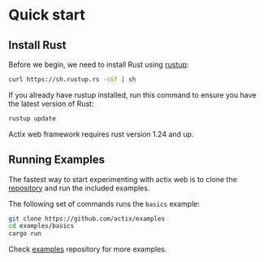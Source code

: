 # Quick start

## Install Rust

Before we begin, we need to install Rust using [rustup](https://www.rustup.rs/):

```bash
curl https://sh.rustup.rs -sSf | sh
```

If you already have rustup installed, run this command to ensure you have the latest version of Rust:

```bash
rustup update
```

Actix web framework requires rust version 1.24 and up.

## Running Examples

The fastest way to start experimenting with actix web is to clone the
[repository](https://github.com/actix/examples) and run the included examples.

The following set of commands runs the `basics` example:

```bash
git clone https://github.com/actix/examples
cd examples/basics
cargo run
```

Check [examples](https://github.com/actix/examples) repository for more examples.
